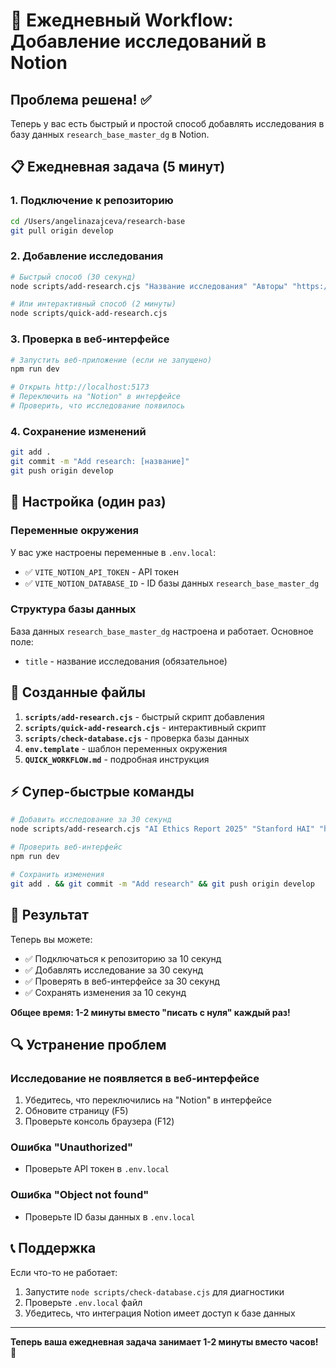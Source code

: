 # 🚀 Ежедневный Workflow: Добавление исследований в Notion

## Проблема решена! ✅

Теперь у вас есть быстрый и простой способ добавлять исследования в базу данных `research_base_master_dg` в Notion.

## 📋 Ежедневная задача (5 минут)

### 1. Подключение к репозиторию
```bash
cd /Users/angelinazajceva/research-base
git pull origin develop
```

### 2. Добавление исследования
```bash
# Быстрый способ (30 секунд)
node scripts/add-research.cjs "Название исследования" "Авторы" "https://url.com" "2025-01-15" "тег1,тег2"

# Или интерактивный способ (2 минуты)
node scripts/quick-add-research.cjs
```

### 3. Проверка в веб-интерфейсе
```bash
# Запустить веб-приложение (если не запущено)
npm run dev

# Открыть http://localhost:5173
# Переключить на "Notion" в интерфейсе
# Проверить, что исследование появилось
```

### 4. Сохранение изменений
```bash
git add .
git commit -m "Add research: [название]"
git push origin develop
```

## 🔧 Настройка (один раз)

### Переменные окружения
У вас уже настроены переменные в `.env.local`:
- ✅ `VITE_NOTION_API_TOKEN` - API токен
- ✅ `VITE_NOTION_DATABASE_ID` - ID базы данных `research_base_master_dg`

### Структура базы данных
База данных `research_base_master_dg` настроена и работает. Основное поле:
- `title` - название исследования (обязательное)

## 📁 Созданные файлы

1. **`scripts/add-research.cjs`** - быстрый скрипт добавления
2. **`scripts/quick-add-research.cjs`** - интерактивный скрипт
3. **`scripts/check-database.cjs`** - проверка базы данных
4. **`env.template`** - шаблон переменных окружения
5. **`QUICK_WORKFLOW.md`** - подробная инструкция

## ⚡ Супер-быстрые команды

```bash
# Добавить исследование за 30 секунд
node scripts/add-research.cjs "AI Ethics Report 2025" "Stanford HAI" "https://example.com" "2025-01-15" "AI,Ethics"

# Проверить веб-интерфейс
npm run dev

# Сохранить изменения
git add . && git commit -m "Add research" && git push origin develop
```

## 🎯 Результат

Теперь вы можете:
- ✅ Подключаться к репозиторию за 10 секунд
- ✅ Добавлять исследование за 30 секунд
- ✅ Проверять в веб-интерфейсе за 30 секунд
- ✅ Сохранять изменения за 10 секунд

**Общее время: 1-2 минуты вместо "писать с нуля" каждый раз!**

## 🔍 Устранение проблем

### Исследование не появляется в веб-интерфейсе
1. Убедитесь, что переключились на "Notion" в интерфейсе
2. Обновите страницу (F5)
3. Проверьте консоль браузера (F12)

### Ошибка "Unauthorized"
- Проверьте API токен в `.env.local`

### Ошибка "Object not found"
- Проверьте ID базы данных в `.env.local`

## 📞 Поддержка

Если что-то не работает:
1. Запустите `node scripts/check-database.cjs` для диагностики
2. Проверьте `.env.local` файл
3. Убедитесь, что интеграция Notion имеет доступ к базе данных

---

**Теперь ваша ежедневная задача занимает 1-2 минуты вместо часов! 🎉**
